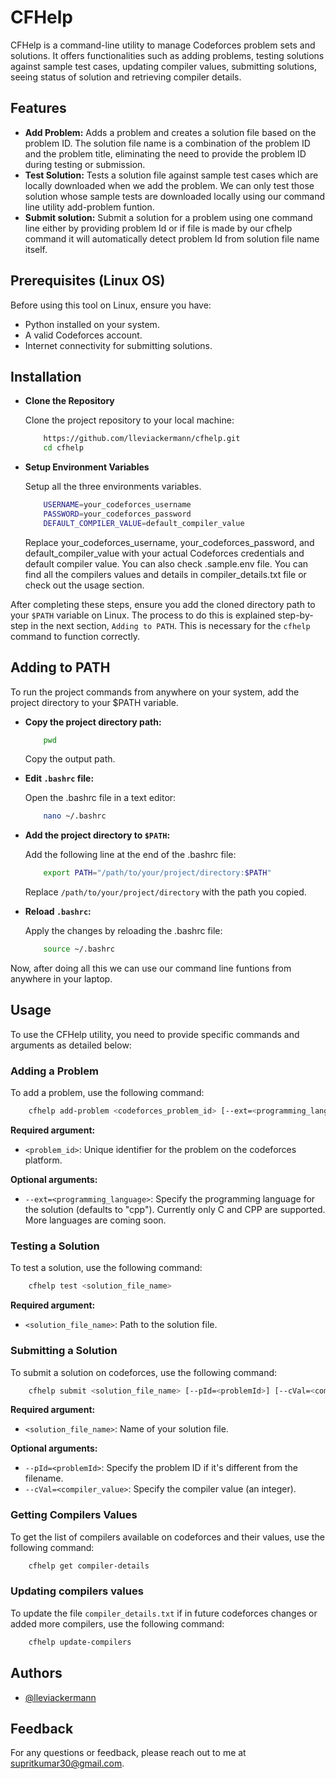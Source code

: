 # **CFHelp**

CFHelp is a command-line utility to manage Codeforces problem sets and solutions. It offers functionalities such as adding problems, testing solutions against sample test cases, updating compiler values, submitting solutions, seeing status of solution and retrieving compiler details.


## **Features**

- **Add Problem:** Adds a problem and creates a solution file based on the problem ID. The solution file name is a combination of the problem ID and the problem title, eliminating the need to provide the problem ID during testing or submission.
- **Test Solution:** Tests a solution file against sample test cases which are locally downloaded when we add the problem. We can only test those solution whose sample tests are downloaded locally using our command line utility add-problem funtion. 
- **Submit solution:** Submit a solution for a problem using one command line either by providing problem Id or if file is made by our cfhelp command it will automatically detect problem Id from solution file name itself.


## **Prerequisites (Linux OS)**

Before using this tool on Linux, ensure you have:

- Python installed on your system.
- A valid Codeforces account.
- Internet connectivity for submitting solutions.

## **Installation**

- **Clone the Repository**

    Clone the project repository to your local machine:

    ```bash
        https://github.com/lleviackermann/cfhelp.git
        cd cfhelp
    ```
   
- **Setup Environment Variables**

    Setup all the three environments variables.

    ```bash
        USERNAME=your_codeforces_username
        PASSWORD=your_codeforces_password
        DEFAULT_COMPILER_VALUE=default_compiler_value
    ```
    Replace your_codeforces_username, your_codeforces_password, and     default_compiler_value with your actual Codeforces credentials and default compiler value. You can also check .sample.env file. You can find all the compilers values and details in compiler_details.txt file or check out the usage section.

After completing these steps, ensure you add the cloned directory path to your `$PATH` variable on Linux. The process to do this is explained step-by-step in the next section, `Adding to PATH`. This is necessary for the `cfhelp` command to function correctly.

## **Adding to PATH**

To run the project commands from anywhere on your system, add the project directory to your $PATH variable.

-  **Copy the project directory path:**

    ```bash
        pwd
    ```
    Copy the output path.

-  **Edit `.bashrc` file:**

    Open the .bashrc file in a text editor:
    ```bash
        nano ~/.bashrc
    ```

- **Add the project directory to `$PATH`:**

    Add the following line at the end of the .bashrc file:
    ```bash
        export PATH="/path/to/your/project/directory:$PATH"
    ```
    Replace `/path/to/your/project/directory` with the path you copied.

- **Reload `.bashrc`:**

    Apply the changes by reloading the .bashrc file:
    ```bash
        source ~/.bashrc
    ```

Now, after doing all this we can use our command line funtions from anywhere in your laptop.


## **Usage**

To use the CFHelp utility, you need to provide specific commands and arguments as detailed below:

### **Adding a Problem**
To add a problem, use the following command:

``` bash
    cfhelp add-problem <codeforces_problem_id> [--ext=<programming_language>]
```
**Required argument:**
- `<problem_id>`: Unique identifier for the problem on the codeforces platform.

**Optional arguments:**
- `--ext=<programming_language>`: Specify the programming language for the solution (defaults to "cpp"). Currently only C and CPP are supported. More languages are coming soon.

### **Testing a Solution**
To test a solution, use the following command:

```bash
    cfhelp test <solution_file_name>
```
**Required argument:**
- `<solution_file_name>`: Path to the solution file.

### **Submitting a Solution**
To submit a solution on codeforces, use the following command:

```bash
    cfhelp submit <solution_file_name> [--pId=<problemId>] [--cVal=<compiler_value>]
```
**Required argument:**
- `<solution_file_name>`: Name of your solution file.

**Optional arguments:**

- `--pId=<problemId>`: Specify the problem ID if it's different from the filename.
- `--cVal=<compiler_value>`: Specify the compiler value (an integer).


### **Getting Compilers Values**
To get the list of compilers available on codeforces and their values, use the following command:

```bash
    cfhelp get compiler-details
```

### **Updating compilers values** 
To update the file `compiler_details.txt` if in future codeforces changes or added more compilers, use the following command:

```bash
    cfhelp update-compilers
```


## **Authors**

- [@lleviackermann](https://www.github.com/lleviackermann)


## **Feedback**

For any questions or feedback, please reach out to me at supritkumar30@gmail.com.

